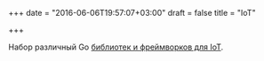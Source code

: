 +++
date = "2016-06-06T19:57:07+03:00"
draft = false
title = "IoT"

+++

<p>Набор различный Go <a href="https://github.com/goiot/devices">библиотек и фреймворков для IoT</a>.</p>

